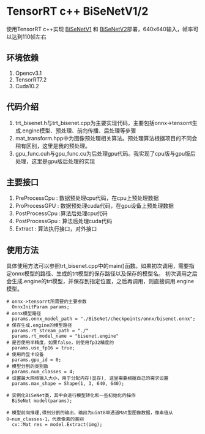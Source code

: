 # TensorRT c++ BiSeNetV1/2

使用TensorRT c++实现 [BiSeNetV1](https://arxiv.org/abs/1808.00897) 和 [BiSeNetV2](https://arxiv.org/abs/1808.00897)部署，640x640输入，帧率可以达到110帧左右

## 环境依赖

1. Opencv3.1
2. TensorRT7.2
3. Cuda10.2

## 代码介绍

1. trt_bisenet.h与trt_bisenet.cpp为主要实现代码，主要包括onnx->tensorrt生成.engine模型、预处理、前向传播、后处理等步骤
2. mat_transform.hpp中为图像预处理相关算法。预处理算法根据项目的不同会稍有区别，这里是我的预处理。
3. gpu_func.cuh与gpu_func.cu为后处理gpu代码。我实现了cpu版与gpu版后处理，这里是gpu版后处理的实现

## 主要接口
1. PreProcessCpu : 数据预处理cpu代码，在cpu上预处理数据
2. ProProcessGPU : 数据预处理cuda代码，在gpu设备上预处理数据
3. PostProcessCpu :算法后处理cpu代码
4. PostProcessGpu : 算法后处理cuda代码
5. Extract : 算法执行接口，对外接口

## 使用方法

具体使用方法可以参照trt_bisenet.cpp中的main()函数。如果初次调用，需要指定onnx模型的路径、生成的trt模型的保存路径以及保存的模型名。
初次调用之后会生成.engine的trt模型，并保存到指定位置，之后再调用，则直接调用.engine模型。
```
# onnx->tensorrt所需要的主要参数
  OnnxInitParam params;
# onnx模型路径
  params.onnx_model_path = "./BiSeNet/checkpoints/onnx/bisenet.onnx";
# 保存生成.engine的模型路径
  params.rt_stream_path = "./"
  params.rt_model_name = "bisenet.engine"
# 是否使用半精度，如果false，则使用fp32精度的
  params.use_fp16 = true;
# 使用的显卡设备
  params.gpu_id = 0;
# 模型分割的类别数
  params.num_classes = 4;
# 设置最大网络输入大小，用于分配内存(显存), 这里需要根据自己的需求设置
  params.max_shape = Shape(1, 3, 640, 640);

# 实例化BiSeNet类，其中会进行模型转化和一些初始化的操作
  BiSeNet model(params);

# 模型前向推理,得到分割的输出，输出为uint8单通道Mat型图像数据，像素值从0~num_classes-1，代表像素的类别
  cv::Mat res = model.Extract(img);
```